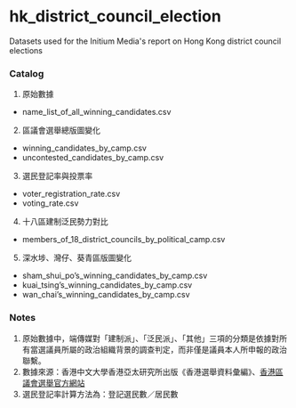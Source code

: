 # hk_district_council_election
Datasets used for the Initium Media's report on Hong Kong district council elections
### Catalog
1. 原始數據
  * name_list_of_all_winning_candidates.csv
2. 區議會選舉總版圖變化
  * winning_candidates_by_camp.csv
  * uncontested_candidates_by_camp.csv
3. 選民登記率與投票率
  * voter_registration_rate.csv 
  * voting_rate.csv
4. 十八區建制泛民勢力對比
  * members_of_18_district_councils_by_political_camp.csv
5. 深水埗、灣仔、葵青區版圖變化
  * sham_shui_po’s_winning_candidates_by_camp.csv
  * kuai_tsing’s_winning_candidates_by_camp.csv
  * wan_chai’s_winning_candidates_by_camp.csv

### Notes
1. 原始數據中，端傳媒對「建制派」、「泛民派」、「其他」三項的分類是依據對所有當選議員所屬的政治組織背景的調查判定，而非僅是議員本人所申報的政治聯繫。
2. 數據來源：香港中文大學香港亞太研究所出版《香港選舉資料彙編》、[香港區議會選舉官方網站](http://www.eac.gov.hk/ch/distco/dce.htm)
3. 選民登記率計算方法為：登記選民數／居民數
